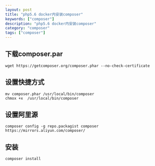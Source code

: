 ```yaml
---
layout: post
title: "php5.6 docker内安装composer"
keywords: ["composer"]
description: "php5.6 docker内安装composer"
category: "composer"
tags: ["composer"]
---
```


## 下载composer.par
```
wget https://getcomposer.org/composer.phar --no-check-certificate
```

## 设置快捷方式
```
mv composer.phar /usr/local/bin/composer
chmox +x  /usr/local/bin/composer
```

## 设置阿里源
```
composer config -g repo.packagist composer https://mirrors.aliyun.com/composer/
```

## 安装
```
composer install

```